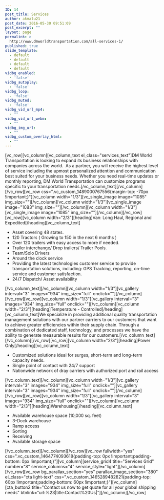 ```yaml
---
ID: 14
post_title: Services
author: akmalu21
post_date: 2016-05-30 09:51:09
post_excerpt: ""
layout: page
permalink: >
  http://www.dmworldtransportation.com/all-services-1/
published: true
slide_template:
  - default
  - default
  - default
  - default
vidbg_enabled:
  - 'false'
vidbg_autoplay:
  - 'false'
vidbg_loop:
  - 'false'
vidbg_muted:
  - 'false'
vidbg_vid_url_mp4:
  - ""
vidbg_vid_url_webm:
  - ""
vidbg_img_url:
  - ""
vidbg_custom_overlay_html:
  - ""
---
```

[vc_row][vc_column][vc_column_text el_class="services_text"]DM World Transportation is looking to expand its business relationships with companies across the world.  As a partner, you will receive the highest level of service including the upmost personalized attention and communication best suited for your business needs. Whether you need real-time updates or monthly reporting, DM World Transportation can customize programs specific to your transportation needs.[/vc_column_text][/vc_column][/vc_row][vc_row css=".vc_custom_1489000767556{margin-top: -70px !important;}"][vc_column width="1/3"][vc_single_image image="1085" img_size=""][/vc_column][vc_column width="1/3"][vc_single_image image="1083" img_size=""][/vc_column][vc_column width="1/3"][vc_single_image image="1085" img_size=""][/vc_column][/vc_row][vc_row][vc_column width="2/3"][heading]Van: Long Haul, Regional and Expedited[/heading][vc_column_text]
<ul>
 	<li>Asset covering 48 states.</li>
 	<li>120 Tractors ( Growing to 150 in the next 6 months )</li>
 	<li>Over 120 trailers with easy access to more if needed.</li>
 	<li>Trailer interchange/ Drop trailers/ Trailer Pools.</li>
 	<li>Team/Solo Drivers</li>
 	<li>Around the clock service</li>
 	<li>Providing the latest technologies customer service to provide transportation solutions, including: GPS Tracking, reporting, on-time service and customer satisfaction.</li>
 	<li>24/7 Dispatch/ Asset availability</li>
</ul>
[/vc_column_text][/vc_column][vc_column width="1/3"][vc_gallery interval="3" images="934" img_size="full" onclick=""][/vc_column][/vc_row][vc_row][vc_column width="1/3"][vc_gallery interval="3" images="934" img_size="full" onclick=""][/vc_column][vc_column width="2/3"][heading]Temperature - Controlled[/heading][vc_column_text]We specialize in providing additional quality transportation management solutions with our partner carriers to our customers that want to achieve greater efficiencies within their supply chain. Through a combination of dedicated staff, technology, and processes we have the ability to generate measurable results for our customers.[/vc_column_text][/vc_column][/vc_row][vc_row][vc_column width="2/3"][heading]Power Only[/heading][vc_column_text]
<ul>
 	<li>Customized solutions ideal for surges, short-term and long-term capacity needs.</li>
 	<li>Single point of contact with 24/7 support</li>
 	<li>Nationwide network of dray carriers with authorized port and rail access</li>
</ul>
[/vc_column_text][/vc_column][vc_column width="1/3"][vc_gallery interval="3" images="934" img_size="full" onclick=""][vc_gallery interval="3" images="934" img_size="full" onclick=""][/vc_column][/vc_row][vc_row][vc_column width="1/3"][vc_gallery interval="3" images="934" img_size="full" onclick=""][/vc_column][vc_column width="2/3"][heading]Warehousing[/heading][vc_column_text]
<ul>
 	<li>Available warehouse space (10,000 sq. feet)</li>
 	<li>3-Dock warehouse</li>
 	<li>Ramp access</li>
 	<li>Sorting</li>
 	<li>Receiving</li>
 	<li>Available storage space</li>
</ul>
[/vc_column_text][/vc_column][/vc_row][vc_row fullwidth="yes" css=".vc_custom_1464774093618{padding-top: 0px !important;padding-bottom: 0px !important;}"][vc_column][service_grid4 title="Services Grid" number="8" service_columns="4" service_style="light"][/vc_column][/vc_row][vc_row bg_parallax_section="yes" parallax_image_section="380" el_class="cta light-text" css=".vc_custom_1465289482821{padding-top: 60px !important;padding-bottom: 60px !important;}"][vc_column][cta_button2 title="Contact us now to get quote for all your global shipping needs" btnlink="url:%23|title:Contact%20Us|"][/vc_column][/vc_row]